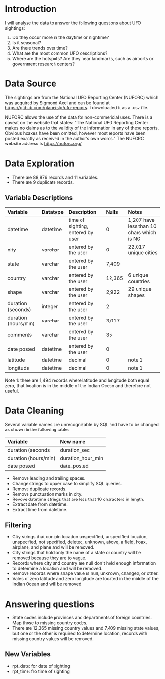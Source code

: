 # Introduction
I will analyze the data to answer the following questions about UFO sightings:
1. Do they occur more in the daytime or nightime?
2. Is it seasonal?
3. Are there trends over time?
4. What are the most common UFO descriptions? 
5. Where are the hotspots? Are they near landmarks, such as airports or government research centers? 

# Data Source
The sightings are from the National UFO Reporting Center (NUFORC) which was acquired by Sigmond Axel and can be found at https://github.com/planetsig/ufo-reports. I downloaded it as a .csv file.  

NUFORC allows the use of the data for non-commericial uses. There is a caveat on the website that states: "The National UFO Reporting Center makes no claims as to the validity of the information in any of these reports. Obvious hoaxes have been omitted, however most reports have been posted exactly as received in the author’s own words." The NUFORC website address is https://nuforc.org/.

# Data Exploration
- There are 88,876 records and 11 variables.
- There are 9 duplicate records.

## Variable Descriptions
|Variable|Datatype|Description|Nulls|Notes|
|:---|:---|:---|:---|:--|
|datetime|datetime|time of sighting, entered by user|0|1,207 have less than 10 chars which is NG|
|city|varchar|entered by the user|0|22,017 unique cities|
|state|varchar|entered by the user|7,409||
|country|varchar|entered by the user|12,365|6 unique countries|
|shape|varchar|entered by the user|2,922|29 unique shapes|
|duration (seconds)|integer|entered by the user|2||
|duration (hours/min)|varchar|entered by the user|3,017||
|comments|varchar|entered by the user|35||
|date posted|datetime|entered by the user|0||
|latitude|datetime|decimal|0|note 1|
|longitude|datetime|decimal|0|note 1|

Note 1: there are 1,494 records where latitude and longitude both equal zero, that location is in the middle of the Indian Ocean and therefore not useful.

# Data Cleaning
Several variable names are unrecognizable by SQL and have to be changed as shown in the following table:

|Variable|New name|
|:---|:---|
|duration (seconds|duration_sec|
|duration (hours/min)|duration_hour_min|
|date posted|date_posted|

- Remove leading and trailing spaces.
- Change strings to upper case to simplify SQL queries.
- Remove duplicate records.
- Remove punctuation marks in city.
- Revove datetime strings that are less that 10 characters in length.
- Extract date from datetime.
- Extract time from datetime.

## Filtering
- City strings that contain location unspecified, unspecified location, unspecified, not specified, deleted, unknown, above, a field, hoax, airplane, and plane and will be removed.
- City strings that hold only the name of a state or country will be removed because they are to vague.
- Records where city and country are null don't hold enough information to determine a location and will be removed.
- Remove records where shape value is null, unknown, changed, or other.
- Vales of zero latitude and zero longitude are located in the middle of the Indian Ocean and will be removed.

# Answering questions
- State codes include provinces and departments of foreign countries. Map those to missing country codes.
- There are 12,365 missing country values and 7,409 missing state values, but one or the other is required to determine location, records with missing country values will be removed.

## New Variables
- rpt_date: for date of sighting
- rpt_time: fro time of sighting 
